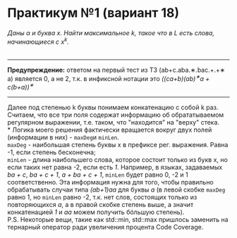 # Практикум №1 (вариант 18)
###### Даны α и буква x. Найти максимальное k, такое что в L есть слова, начинающиеся с x<sup>k</sup>.  
____  
**Предупреждение:** ответом на первый тест из ТЗ (ab+c.aba.∗.bac.+.+∗ a) является 0, а не 2, т.к. в инфиксной нотации это *((ca+b)(ab)<sup>∗</sup>a + c(b+a))<sup>∗</sup>*
____
Далее под степенью k буквы понимаем конкатенацию с собой k раз. Считаем, что все три поля содержат информацию об обрататываемом регулярном выражении, т.е. таком, что "находится" на "верху" стека.  
* 
Логика моего решения фактически вращается вокруг двух полей (информации в них) - `maxDeg`и `minLen`.  
`maxDeg` - наибольшая степень буквы x в префиксе рег. выражения. Равна -1, если степень бесконечна;  
`minLen` - длина наибольшего слова, которое состоит только из букв x, но если таких нет равна -2, если есть *1*. Например, в языках, задаваемых *ba + c*, *ba + c + 1*, *a + ba + c + 1*, `minLen` будет равно 0, -2 и 1 соответственно. Эта информация нужна для того, чтобы правильно обрабатывать случаи типа *(ab+1)aa* для буквы *a* (в левой скобке `maxDeg` равно 1, но `minLen` равно -2, т.к. нет слов, состоящих только из повторяющихся *a*, а в правой скобке степень выше, а значит конкатенацией *1* и *аа* можем получить бóльшую степень).  
P.S. Некоторые вещи, такие как std::min, std::max пришлось заменить на тернарный оператор ради увеличения процента Code Coverage.


